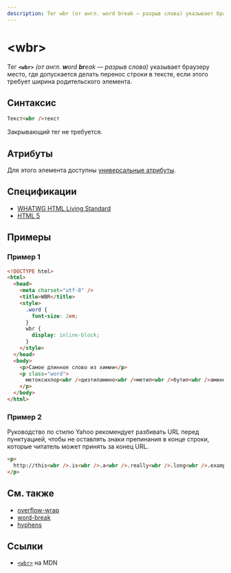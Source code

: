 ```yaml
---
description: Тег wbr (от англ. word break — разрыв слова) указывает браузеру место, где допускается делать перенос строки в тексте, если этого требует ширина родительского элемента
---
```


# &lt;wbr&gt;

Тег **`<wbr>`** _(от англ. **w**ord **br**eak — разрыв слова)_ указывает браузеру место, где допускается делать перенос строки в тексте, если этого требует ширина родительского элемента.

## Синтаксис

```html
Текст<wbr />текст
```

Закрывающий тег не требуется.

## Атрибуты

Для этого элемента доступны [универсальные атрибуты](uni-attr.md).

## Спецификации

- [WHATWG HTML Living Standard](https://html.spec.whatwg.org/multipage/text-level-semantics.html#the-wbr-element)
- [HTML 5](http://www.w3.org/TR/html5/text-level-semantics.html#the-wbr-element)

## Примеры

### Пример 1

```html
<!DOCTYPE html>
<html>
  <head>
    <meta charset="utf-8" />
    <title>WBR</title>
    <style>
      .word {
        font-size: 2em;
      }
      wbr {
        display: inline-block;
      }
    </style>
  </head>
  <body>
    <p>Самое длинное слово из химии</p>
    <p class="word">
      метоксихлор<wbr />диэтиламино<wbr />метил<wbr />бутил<wbr />амино<wbr />акридин
    </p>
  </body>
</html>
```

### Пример 2

Руководство по стилю Yahoo рекомендует разбивать URL перед пунктуацией, чтобы не оставлять знаки препинания в конце строки, которые читатель может принять за конец URL.

```html
<p>
  http://this<wbr />.is<wbr />.a<wbr />.really<wbr />.long<wbr />.example<wbr />.com/With<wbr />/deeper<wbr />/level<wbr />/pages<wbr />/deeper<wbr />/level<wbr />/pages<wbr />/deeper<wbr />/level<wbr />/pages<wbr />/deeper<wbr />/level<wbr />/pages<wbr />/deeper<wbr />/level<wbr />/pages
</p>
```

## См. также

- [overflow-wrap](../css/overflow-wrap.md)
- [word-break](../css/word-break.md)
- [hyphens](../css/hyphens.md)

## Ссылки

- [`<wbr>`](https://developer.mozilla.org/ru/docs/Web/HTML/Element/wbr) на MDN
